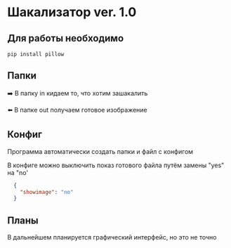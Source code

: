 # Шакализатор ver. 1.0
## Для работы необходимо
```
pip install pillow
```
## Папки
:arrow_right: В папку in кидаем то, что хотим зашакалить

:arrow_left: В папке out получаем готовое изображение
## Конфиг
Программа автоматически создать папки и файл с конфигом

В конфиге можно выключить показ готового файла путём замены "yes" на "no'
```json
  {
    "showimage": "no"
  }
```
## Планы
В дальнейшем планируется графический интерфейс, но это не точно
